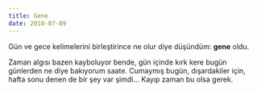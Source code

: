 ```yaml
---
title: Gene
date: 2010-07-09
---
```


Gün ve gece kelimelerini birleştirince ne olur diye düşündüm: **gene**
oldu.

Zaman algısı bazen kayboluyor bende, gün içinde kırk kere bugün
günlerden ne diye bakıyorum saate. Cumaymış bugün, dışardakiler için,
hafta sonu denen de bir şey var şimdi… Kayıp zaman bu olsa gerek.
